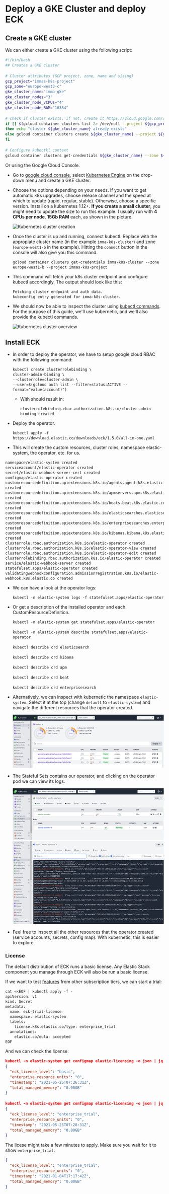 # Deploy a GKE Cluster and deploy ECK

## Create a GKE cluster

We can either create a GKE cluster using the following script:

```bash
#!/bin/bash
## Creates a GKE cluster

# Cluster attributes (GCP project, zone, name and sizing)
gcp_project="immas-k8s-project"
gcp_zone="europe-west3-c"
gke_cluster_name="imma-gke"
gke_cluster_nodes="3"
gke_cluster_node_vCPUs="4"
gke_cluster_node_RAM="16384"

# check if cluster exists, if not, create it https://cloud.google.com/sdk/gcloud/reference/container/clusters/create
if [[ $(gcloud container clusters list 2> /dev/null --project ${gcp_project} | grep ${gke_cluster_name} | wc -l) -gt 0 ]]
then echo "cluster ${gke_cluster_name} already exists"
else gcloud container clusters create ${gke_cluster_name} --project ${gcp_project} --zone=${gcp_zone} --num-nodes=$gke_cluster_nodes --machine-type=custom-$gke_cluster_node_vCPUs-$gke_cluster_node_RAM  --quiet;
fi

# Configure kubectkl context
gcloud container clusters get-credentials ${gke_cluster_name} --zone ${gcp_zone}  --project ${gcp_project}
```

Or using the Google Cloud Console.

- Go to [google cloud console](https://console.cloud.google.com), select [Kubernetes Engine](https://console.cloud.google.com/kubernetes/list) on the drop-down menu and create a GKE cluster.
- Choose the options depending on your needs. If you want to get automatic k8s upgrades, choose release channel and the speed at which to update (rapid, regular, stable). Otherwise, choose a specific version. Install on a kubernetes 1.12+. **If you create a small cluster**, you might need to update the size to run this example. I usually run with **4 CPUs per node**, **15Gb RAM** each, as shown in the picture.

    ![Kubernetes cluster creation](./img/gke-creation.png)

- Once the cluster is up and running, connect kubectl. Replace with the appropiate cluster name (in the example `imma-k8s-cluster`) and zone (`europe-west1-b` in the example). Hitting the `connect` button in the console will also give you this command.

    ```shell
    gcloud container clusters get-credentials imma-k8s-cluster --zone europe-west1-b --project immas-k8s-project
    ```

- This command will fetch your k8s cluster endpoint and configure kubectl accordingly. The output should look like this:

    ```shell
    Fetching cluster endpoint and auth data.
    kubeconfig entry generated for imma-k8s-cluster.
    ```

- We should now be able to inspect the cluster using [kubectl commands](https://kubernetes.io/docs/reference/kubectl/cheatsheet/). For the purpose of this guide, we'll use kubernetic, and we'll also provide the kubectl commands.

    ![Kubernetes cluster overview](./img/kubernetic-1.png)

## Install ECK

- In order to deploy the operator, we have to setup google cloud RBAC with the following command:

    ```shell
    kubectl create clusterrolebinding \
    cluster-admin-binding \
    --clusterrole=cluster-admin \
    --user=$(gcloud auth list --filter=status:ACTIVE --format="value(account)")
    ```

    - With should result in:

        ```shell
        clusterrolebinding.rbac.authorization.k8s.io/cluster-admin-binding created
        ```

- Deploy the operator.

    ```shell
    kubectl apply -f https://download.elastic.co/downloads/eck/1.5.0/all-in-one.yaml
    ```

- This will create the custom resources, cluster roles, namespace elastic-system, the operator, etc. for us.

```
namespace/elastic-system created
serviceaccount/elastic-operator created
secret/elastic-webhook-server-cert created
configmap/elastic-operator created
customresourcedefinition.apiextensions.k8s.io/agents.agent.k8s.elastic.co created
customresourcedefinition.apiextensions.k8s.io/apmservers.apm.k8s.elastic.co created
customresourcedefinition.apiextensions.k8s.io/beats.beat.k8s.elastic.co created
customresourcedefinition.apiextensions.k8s.io/elasticsearches.elasticsearch.k8s.elastic.co created
customresourcedefinition.apiextensions.k8s.io/enterprisesearches.enterprisesearch.k8s.elastic.co created
customresourcedefinition.apiextensions.k8s.io/kibanas.kibana.k8s.elastic.co created
clusterrole.rbac.authorization.k8s.io/elastic-operator created
clusterrole.rbac.authorization.k8s.io/elastic-operator-view created
clusterrole.rbac.authorization.k8s.io/elastic-operator-edit created
clusterrolebinding.rbac.authorization.k8s.io/elastic-operator created
service/elastic-webhook-server created
statefulset.apps/elastic-operator created
validatingwebhookconfiguration.admissionregistration.k8s.io/elastic-webhook.k8s.elastic.co created
```

- We can have a look at the operator logs:

    ```shell
    kubectl -n elastic-system logs -f statefulset.apps/elastic-operator
    ```

- Or get a description of the installed operator and each CustomResourceDefinition.

    ```shell
    kubectl -n elastic-system get statefulset.apps/elastic-operator

    kubectl -n elastic-system describe statefulset.apps/elastic-operator
    
    kubectl describe crd elasticsearch
    
    kubectl describe crd kibana
    
    kubectl describe crd apm

    kubectl describe crd beat

    kubectl describe crd enterprisesearch
    ```

- Alternatively, we can inspect with kubernetic the namespace `elastic-system`. Select it at the top (change `default` to `elastic-system`) and navigate the different resources that the operator created.

    ![ECK Stateful Set](./img/kubernetic-2.png)

- The Stateful Sets contains our operator, and clicking on the operator pod we can view its logs.

    ![Operator](./img/kubernetic-3.png)
    ![Operator Logs](./img/kubernetic-4.png)

- Feel free to inspect all the other resources that the operator created (service accounts, secrets, config map). With kubernetic, this is easier to explore.

### License

The default distribution of ECK runs a basic license. Any Elastic Stack component you manage through ECK will also be run a basic license. 

If we want to test [features](https://www.elastic.co/subscriptions) from other subscription tiers, we can start a trial:

```shell
cat <<EOF | kubectl apply -f -
apiVersion: v1
kind: Secret
metadata:
  name: eck-trial-license
  namespace: elastic-system
  labels:
    license.k8s.elastic.co/type: enterprise_trial
  annotations:
    elastic.co/eula: accepted 
EOF
```

And we can check the license:

```json
kubectl -n elastic-system get configmap elastic-licensing -o json | jq .data
{
  "eck_license_level": "basic",
  "enterprise_resource_units": "0",
  "timestamp": "2021-05-25T07:26:31Z",
  "total_managed_memory": "0.00GB"
}

kubectl -n elastic-system get configmap elastic-licensing -o json | jq .data
{
  "eck_license_level": "enterprise_trial",
  "enterprise_resource_units": "0",
  "timestamp": "2021-05-25T07:28:31Z",
  "total_managed_memory": "0.00GB"
}
```

The licese might take a few minutes to apply. Make sure you wait for it to show `enterprise_trial`:

```json
{
  "eck_license_level": "enterprise_trial",
  "enterprise_resource_units": "0",
  "timestamp": "2021-01-04T17:17:42Z",
  "total_managed_memory": "0.00GB"
}
```